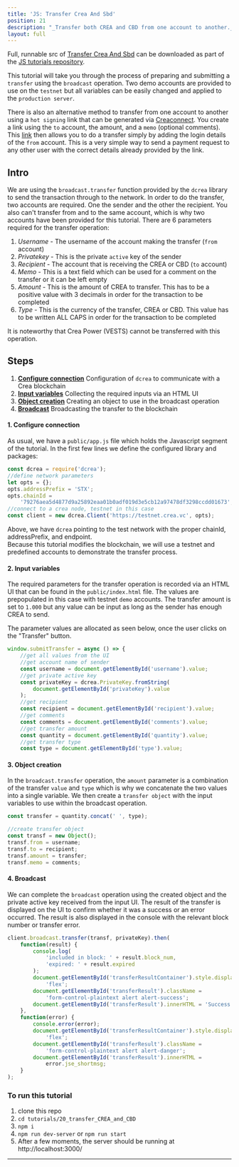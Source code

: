 ```yaml
---
title: 'JS: Transfer Crea And Sbd'
position: 21
description: "_Transfer both CREA and CBD from one account to another._"
layout: full
---              
```

<span class="fa-pull-left top-of-tutorial-repo-link"><span class="first-word">Full</span>, runnable src of [Transfer Crea And Sbd](https://github.com/creativechain/crea-api-doc-tutorials-js/tree/master/tutorials/21_transfer_crea_and_sbd) can be downloaded as part of the [JS tutorials repository](https://github.com/creativechain/crea-api-doc-tutorials-js).</span>
<br>



This tutorial will take you through the process of preparing and submitting a `transfer` using the `broadcast` operation. Two demo accounts are provided to use on the `testnet` but all variables can be easily changed and applied to the `production server`.

There is also an alternative method to transfer from one account to another using a `hot signing` link that can be generated via [Creaconnect](https://creaconnect.com/sign/). You create a link using the `to` account, the amount, and a `memo` (optional comments). This [link](https://creaconnect.com/sign/transfer?to=crearyblog&amount=1.000%20CREA) then allows you to do a transfer simply by adding the login details of the `from` account. This is a very simple way to send a payment request to any other user with the correct details already provided by the link.

## Intro

We are using the `broadcast.transfer` function provided by the `dcrea` library to send the transaction through to the network. In order to do the transfer, two accounts are required. One the sender and the other the recipient. You also can't transfer from and to the same account, which is why two accounts have been provided for this tutorial. There are 6 parameters required for the transfer operation:

1.  _Username_ - The username of the account making the transfer (`from` account)
2.  _Privatekey_ - This is the private `active` key of the sender
3.  _Recipient_ - The account that is receiving the CREA or CBD (`to` account)
4.  _Memo_ - This is a text field which can be used for a comment on the transfer or it can be left empty
5.  _Amount_ - This is the amount of CREA to transfer. This has to be a positive value with 3 decimals in order for the transaction to be completed
6.  _Type_ - This is the currency of the transfer, CREA or CBD. This value has to be written ALL CAPS in order for the transaction to be completed

It is noteworthy that Crea Power (VESTS) cannot be transferred with this operation.

## Steps

1.  [**Configure connection**](#connection) Configuration of `dcrea` to communicate with a Crea blockchain
2.  [**Input variables**](#input) Collecting the required inputs via an HTML UI
3.  [**Object creation**](#object) Creating an object to use in the broadcast operation
4.  [**Broadcast**](#broadcast) Broadcasting the transfer to the blockchain

#### 1. Configure connection<a name="connection"></a>

As usual, we have a `public/app.js` file which holds the Javascript segment of the tutorial. In the first few lines we define the configured library and packages:

```javascript
const dcrea = require('dcrea');
//define network parameters
let opts = {};
opts.addressPrefix = 'STX';
opts.chainId =
    '79276aea5d4877d9a25892eaa01b0adf019d3e5cb12a97478df3298ccdd01673';
//connect to a crea node, testnet in this case
const client = new dcrea.Client('https://testnet.crea.vc', opts);
```

Above, we have `dcrea` pointing to the test network with the proper chainId, addressPrefix, and endpoint.  
Because this tutorial modifies the blockchain, we will use a testnet and predefined accounts to demonstrate the transfer process.

#### 2. Input variables<a name="input"></a>

The required parameters for the transfer operation is recorded via an HTML UI that can be found in the `public/index.html` file. The values are prepopulated in this case with testnet `demo` accounts. The transfer amount is set to `1.000` but any value can be input as long as the sender has enough CREA to send.

The parameter values are allocated as seen below, once the user clicks on the "Transfer" button.

```javascript
window.submitTransfer = async () => {
    //get all values from the UI
    //get account name of sender
    const username = document.getElementById('username').value;
    //get private active key
    const privateKey = dcrea.PrivateKey.fromString(
        document.getElementById('privateKey').value
    );
    //get recipient
    const recipient = document.getElementById('recipient').value;
    //get comments
    const comments = document.getElementById('comments').value;
    //get transfer amount
    const quantity = document.getElementById('quantity').value;
    //get transfer type
    const type = document.getElementById('type').value;
```

#### 3. Object creation<a name="object"></a>

In the `broadcast.transfer` operation, the `amount` parameter is a combination of the transfer `value` and `type` which is why we concatenate the two values into a single variable. We then create a `transfer object` with the input variables to use within the broadcast operation.

```javascript
const transfer = quantity.concat(' ', type);

//create transfer object
const transf = new Object();
transf.from = username;
transf.to = recipient;
transf.amount = transfer;
transf.memo = comments;
```

#### 4. Broadcast<a name="broadcast"></a>

We can complete the `broadcast` operation using the created object and the private active key received from the input UI. The result of the transfer is displayed on the UI to confirm whether it was a success or an error occurred. The result is also displayed in the console with the relevant block number or transfer error.

```javascript
client.broadcast.transfer(transf, privateKey).then(
    function(result) {
        console.log(
            'included in block: ' + result.block_num,
            'expired: ' + result.expired
        );
        document.getElementById('transferResultContainer').style.display =
            'flex';
        document.getElementById('transferResult').className =
            'form-control-plaintext alert alert-success';
        document.getElementById('transferResult').innerHTML = 'Success';
    },
    function(error) {
        console.error(error);
        document.getElementById('transferResultContainer').style.display =
            'flex';
        document.getElementById('transferResult').className =
            'form-control-plaintext alert alert-danger';
        document.getElementById('transferResult').innerHTML =
            error.jse_shortmsg;
    }
);
```

### To run this tutorial

1.  clone this repo
2.  `cd tutorials/20_transfer_CREA_and_CBD`
3.  `npm i`
4.  `npm run dev-server` or `npm run start`
5.  After a few moments, the server should be running at http://localhost:3000/


---
